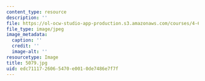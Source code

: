 ```yaml
---
content_type: resource
description: ''
file: https://ol-ocw-studio-app-production.s3.amazonaws.com/courses/4-614-religious-architecture-and-islamic-cultures-fall-2002/edc7111726065470e0010de7486e7f7f_5079.jpg
file_type: image/jpeg
image_metadata:
  caption: ''
  credit: ''
  image-alt: ''
resourcetype: Image
title: 5079.jpg
uid: edc71117-2606-5470-e001-0de7486e7f7f
---
```

